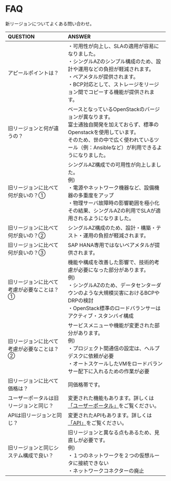 # FAQ

新リージョンについてよくある問い合わせ。

| QUESTION                                  | ANSWER                                                                                                                                                                                                                                    |
|:------------------------------------------|:------------------------------------------------------------------------------------------------------------------------------------------------------------------------------------------------------------------------------------------|
| アピールポイントは？                      | ・可用性が向上し、SLAの適用が容易になりました。</br>・シングルAZのシンプル構成のため、設計や運用などの負担が軽減されます。</br>・ベアメタルが提供されます。</br>・BCP対応として、ストレージをリージョン間でコピーする機能が提供されます。 |
| 旧リージョンと何が違うの？                | ベースとなっているOpenStackのバージョンが異なります。</br>富士通独自開発を加えておらず、標準のOpenstackを使用しています。</br>そのため、世の中で広く使われているツール（例：Ansibleなど）が利用できるようになりました。                   |
| 旧リージョンに比べて何が良いの？①         | シングルAZ構成での可用性が向上しました。</br>例)</br>・電源やネットワーク機器など、設備機器の多重度をアップ</br>・物理サーバ故障時の影響範囲を極小化</br>その結果、シングルAZの利用でSLAが適用されるようになりました。                    |
| 旧リージョンに比べて何が良いの？②         | シングルAZ構成のため、設計・構築・テスト・運用の負担が軽減されます。                                                                                                                                                                      |
| 旧リージョンに比べて何が良いの？③         | SAP HANA専用ではないベアメタルが提供されます。                                                                                                                                                                                            |
| 旧リージョンに比べて考慮が必要なことは？① | 機能や構成を改善した影響で、技術的考慮が必要になった部分があります。</br>例)</br>・シングルAZのため、データセンターダウンのような大規模災害におけるBCPやDRPの検討</br>・OpenStack標準のロードバランサーはアクティブ・スタンバイ構成       |
| 旧リージョンに比べて考慮が必要なことは？② | サービスメニューや機能が変更された部分があります。</br>例)</br>・プロジェクト間通信の設定は、ヘルプデスクに依頼が必要</br>・オートスケールしたVMをロードバランサー配下に入れるための作業が必要                                            |
| 旧リージョンに比べて価格は？              | 同価格帯です。                                                                                                                                                                                                                            |
| ユーザーポータルは旧リージョンと同じ？    | 変更された機能もあります。詳しくは[「ユーザーポータル」](../userportal/README.md)をご覧ください。                                                                                                                                         |
| APIは旧リージョンと同じ？                 | 変更されたAPIもあります。詳しくは[「API」](../API/README.md)をご覧ください。                                                                                                                                                              |
| 旧リージョンと同じシステム構成で良い？    | 旧リージョンと異なる点もあるため、見直しが必要です。</br>例)</br>・１つのネットワークを２つの仮想ルータに接続できない</br>・ネットワークコネクターの廃止                                                                                  |
